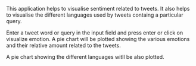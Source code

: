 This application helps to visualise sentiment related to tweets.
It also helps to visualise the different languages used by tweets
containg a particular query.

Enter a tweet word or query in the input field and press enter
or click on visualize emotion. A pie chart will be plotted showing the
various emotions and their relative amount related to the tweets.

A pie chart showing the different languages witll be also
plotted.